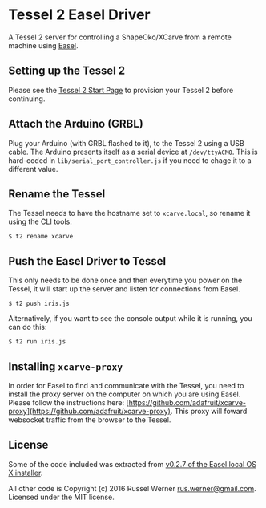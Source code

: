 # Tessel 2 Easel Driver
A Tessel 2 server for controlling a ShapeOko/XCarve from a remote machine using [Easel](http://easel.inventables.com).

## Setting up the Tessel 2
Please see the [Tessel 2 Start Page](http://tessel.github.io/t2-start/) to provision your Tessel 2 before continuing.

## Attach the Arduino (GRBL)
Plug your Arduino (with GRBL flashed to it), to the Tessel 2 using a USB cable. The Arduino presents itself as a serial
device at `/dev/ttyACM0`. This is hard-coded in `lib/serial_port_controller.js` if you need to chage it to a different value.

## Rename the Tessel
The Tessel needs to have the hostname set to `xcarve.local`, so rename it using the CLI tools:

    $ t2 rename xcarve
    
## Push the Easel Driver to Tessel
This only needs to be done once and then everytime you power on the Tessel, it will start up the server and listen
for connections from Easel.

    $ t2 push iris.js
    
Alternatively, if you want to see the console output while it is running, you can do this:

    $ t2 run iris.js
    
## Installing `xcarve-proxy`
In order for Easel to find and communicate with the Tessel, you need to install the proxy server on the computer on which
you are using Easel. Please follow the instructions here: [https://github.com/adafruit/xcarve-proxy](https://github.com/adafruit/xcarve-proxy). This proxy will foward websocket traffic from the browser to the Tessel.

## License

Some of the code included was extracted from [v0.2.7 of the Easel local OS X installer][1].

All other code is Copyright (c) 2016 Russel Werner <rus.werner@gmail.com>. Licensed under the MIT license.

[1]: http://s3.amazonaws.com/easel-prod/paperclip/sender_version_mac_installers/17/original/EaselDriver-0.2.7.pkg?1471370593
